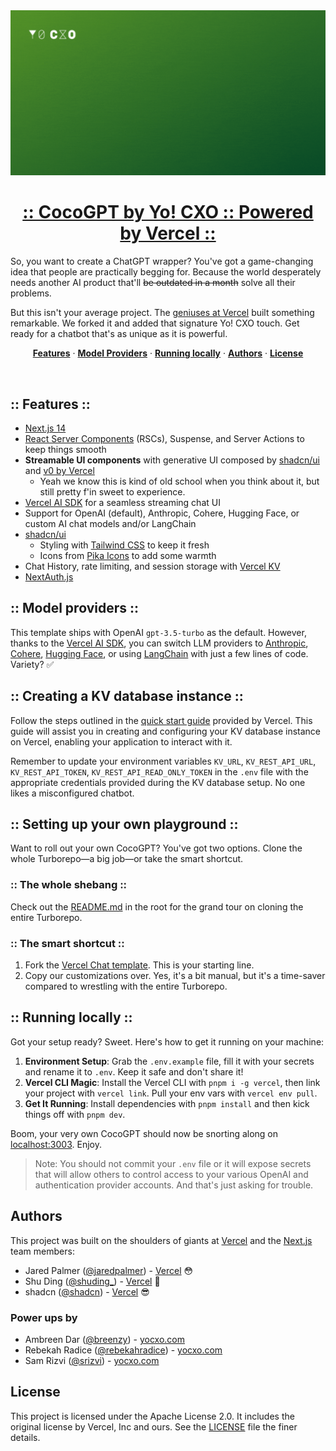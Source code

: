 <a href="https://coco.yocxo.com/">
  <img alt="Next.js 14 and App Router-ready AI chatbot." src="../coco/src/app/opengraph-image.gif">
  <h1 align="center">:: CocoGPT by Yo! CXO :: Powered by Vercel ::</h1>
</a>

So, you want to create a ChatGPT wrapper? You've got a game-changing idea that people are practically begging for. Because the world desperately needs another AI product that'll ~~be outdated in a month~~ solve all their problems.

But this isn't your average project. The [geniuses at Vercel](https://vercel.com) built something remarkable. We forked it and added that signature Yo! CXO touch. Get ready for a chatbot that's as unique as it is powerful.

<p align="center">
  <a href="#features"><strong>Features</strong></a> ·
  <a href="#model-providers"><strong>Model Providers</strong></a> ·
  <a href="#running-locally"><strong>Running locally</strong></a> ·
  <a href="#authors"><strong>Authors</strong></a> ·
  <a href="#license"><strong>License</strong></a>
</p>
<br/>

## :: Features ::

- [Next.js 14](https://nextjs.org)
- [React Server Components](https://nextjs.org/docs/app/building-your-application/rendering/server-components) (RSCs), Suspense, and Server Actions to keep things smooth
- **Streamable UI components** with generative UI composed by [shadcn/ui](https://ui.shadcn.com) and [v0 by Vercel](https://v0.dev)
  - Yeah we know this is kind of old school when you think about it, but still pretty f'in sweet to experience.
- [Vercel AI SDK](https://sdk.vercel.ai/docs) for a seamless streaming chat UI
- Support for OpenAI (default), Anthropic, Cohere, Hugging Face, or custom AI chat models and/or LangChain
- [shadcn/ui](https://ui.shadcn.com)
  - Styling with [Tailwind CSS](https://tailwindcss.com) to keep it fresh
  - Icons from [Pika Icons](https://pikaicons.com/) to add some warmth
- Chat History, rate limiting, and session storage with [Vercel KV](https://vercel.com/storage/kv)
- [NextAuth.js](https://github.com/nextauthjs/next-auth)

## :: Model providers ::

This template ships with OpenAI `gpt-3.5-turbo` as the default. However, thanks to the [Vercel AI SDK](https://sdk.vercel.ai/docs), you can switch LLM providers to [Anthropic](https://anthropic.com), [Cohere](https://cohere.com/), [Hugging Face](https://huggingface.co), or using [LangChain](https://js.langchain.com) with just a few lines of code. Variety? ✅

## :: Creating a KV database instance ::

Follow the steps outlined in the [quick start guide](https://vercel.com/docs/storage/vercel-kv/quickstart#create-a-kv-database) provided by Vercel. This guide will assist you in creating and configuring your KV database instance on Vercel, enabling your application to interact with it.

Remember to update your environment variables `KV_URL`, `KV_REST_API_URL`, `KV_REST_API_TOKEN`, `KV_REST_API_READ_ONLY_TOKEN` in the `.env` file with the appropriate credentials provided during the KV database setup. No one likes a misconfigured chatbot.

## :: Setting up your own playground ::

Want to roll out your own CocoGPT? You've got two options. Clone the whole Turborepo—a big job—or take the smart shortcut.

### :: The whole shebang ::

Check out the [README.md](/README.md) in the root for the grand tour on cloning the entire Turborepo.

### :: The smart shortcut ::

1. Fork the [Vercel Chat template](https://github.com/vercel/ai-chatbot). This is your starting line.
2. Copy our customizations over. Yes, it's a bit manual, but it's a time-saver compared to wrestling with the entire Turborepo.

## :: Running locally ::

Got your setup ready? Sweet. Here's how to get it running on your machine:

1. **Environment Setup**: Grab the `.env.example` file, fill it with your secrets and rename it to `.env`. Keep it safe and don't share it!
2. **Vercel CLI Magic**: Install the Vercel CLI with `pnpm i -g vercel`, then link your project with `vercel link`. Pull your env vars with `vercel env pull`.
3. **Get It Running**: Install dependencies with `pnpm install` and then kick things off with `pnpm dev`.

Boom, your very own CocoGPT should now be snorting along on [localhost:3003](http://localhost:3003/). Enjoy.

> Note: You should not commit your `.env` file or it will expose secrets that will allow others to control access to your various OpenAI and authentication provider accounts. And that's just asking for trouble.

## Authors

This project was built on the shoulders of giants at [Vercel](https://vercel.com) and the [Next.js](https://nextjs.org) team members:

- Jared Palmer ([@jaredpalmer](https://twitter.com/jaredpalmer)) - [Vercel](https://vercel.com) 😳
- Shu Ding ([@shuding\_](https://twitter.com/shuding_)) - [Vercel](https://vercel.com) 🤩
- shadcn ([@shadcn](https://twitter.com/shadcn)) - [Vercel](https://vercel.com) 😎

### Power ups by

- Ambreen Dar ([@breenzy](https://twitter.com/breenzy)) - [yocxo.com](https://yocxo.com/about#ambreen)
- Rebekah Radice ([@rebekahradice](https://twitter.com/rebekahradice)) - [yocxo.com](https://yocxo.com/about#rebekah)
- Sam Rizvi ([@srizvi](https://github.com/srizvi)) - [yocxo.com](https://yocxo.com/about#sam)

## License

This project is licensed under the Apache License 2.0. It includes the original license by Vercel, Inc and ours. See the [LICENSE](LICENSE) file the finer details.
